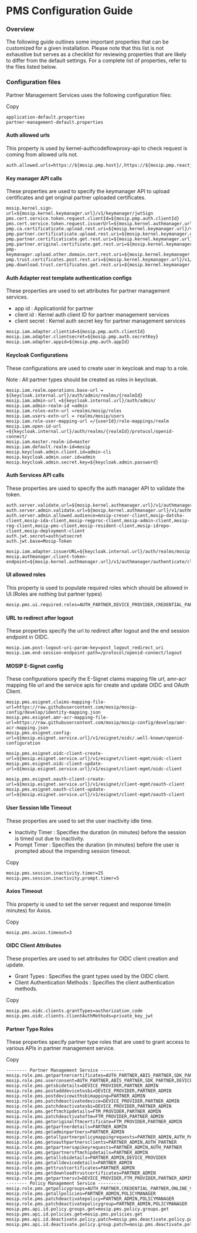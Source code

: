 # PMS Configuration Guide

### Overview

The following guide outlines some important properties that can be customized for a given installation. Please note that this list is not exhaustive but serves as a checklist for reviewing properties that are likely to differ from the default settings. For a complete list of properties, refer to the files listed below.

### Configuration files

Partner Management Services uses the following configuration files:

Copy

```
application-default.properties
partner-management-default.properties
```

#### Auth allowed urls

This property is used by kernel-authcodeflowproxy-api to check request is coming from allowed urls not.

```
auth.allowed.urls=https://${mosip.pmp.host}/,https://${mosip.pmp.reactjs.ui.host}/
```

#### Key manager API calls

These properties are used to specify the keymanager API to upload certificates and get original partner uploaded certificates.

```
mosip.kernel.sign-url=${mosip.kernel.keymanager.url}/v1/keymanager/jwtSign
pms.cert.service.token.request.clientId=${mosip.pmp.auth.clientId}
pms.cert.service.token.request.issuerUrl=${mosip.kernel.authmanager.url}/v1/authmanager/authenticate/clientidsecretkey
pmp.ca.certificaticate.upload.rest.uri=${mosip.kernel.keymanager.url}/v1/keymanager/uploadCACertificate
pmp.partner.certificaticate.upload.rest.uri=${mosip.kernel.keymanager.url}/v1/keymanager/uploadPartnerCertificate
pmp.partner.certificaticate.get.rest.uri=${mosip.kernel.keymanager.url}/v1/keymanager/getPartnerCertificate/{partnerCertId}
pmp.partner.original.certificate.get.rest.uri=${mosip.kernel.keymanager.url}/v1/keymanager/getPartnerSignedCertificate/{partnerCertId}
pmp-keymanager.upload.other.domain.cert.rest.uri=${mosip.kernel.keymanager.url}/v1/keymanager/uploadOtherDomainCertificate
pmp.trust.certificates.post.rest.uri=${mosip.kernel.keymanager.url}/v1/keymanager/getCaCertificates
pmp.download.trust.certificates.get.rest.uri=${mosip.kernel.keymanager.url}/v1/keymanager/getCACertificateTrustPath/{caCertId}
```

#### Auth Adapter rest template authentication configs

These properties are used to set attributes for partner management services.

* app id : ApplicationId for partner
* client id : Kernel auth client ID for partner management services
* client secret : Kernel auth secret key for partner management services

```
mosip.iam.adapter.clientid=${mosip.pmp.auth.clientId}
mosip.iam.adapter.clientsecret=${mosip.pmp.auth.secretKey}
mosip.iam.adapter.appid=${mosip.pmp.auth.appId}
```

#### Keycloak Configurations

These configurations are used to create user in keycloak and map to a role.

Note : All partner types should be created as roles in keycloak.

```
mosip.iam.realm.operations.base-url = ${keycloak.internal.url}/auth/admin/realms/{realmId}
mosip.iam.admin-url =${keycloak.internal.url}/auth/admin/
mosip.iam.admin-realm-id =admin
mosip.iam.roles-extn-url =realms/mosip/roles
mosip.iam.users-extn-url = realms/mosip/users
mosip.iam.role-user-mapping-url =/{userId}/role-mappings/realm
mosip.iam.open-id-url =${keycloak.internal.url}/auth/realms/{realmId}/protocol/openid-connect/
mosip.iam.master.realm-id=master
mosip.iam.default.realm-id=mosip
mosip.keycloak.admin.client.id=admin-cli
mosip.keycloak.admin.user.id=admin
mosip.keycloak.admin.secret.key=${keycloak.admin.password}
```

#### Auth Services API calls

These properties are used to specify the auth manager API to validate the token.

```
auth.server.validate.url=${mosip.kernel.authmanager.url}/v1/authmanager/authorize/admin/validateToken
auth.server.admin.validate.url=${mosip.kernel.authmanager.url}/v1/authmanager/authorize/admin/validateToken
auth.server.admin.allowed.audience=mosip-creser-client,mosip-datsha-client,mosip-ida-client,mosip-regproc-client,mosip-admin-client,mosip-reg-client,mosip-pms-client,mosip-resident-client,mosip-idrepo-client,mosip-deployment-client
auth.jwt.secret=authjwtsecret
auth.jwt.base=Mosip-Token

mosip.iam.adapter.issuerURL=${keycloak.internal.url}/auth/realms/mosip
mosip.authmanager.client-token-endpoint=${mosip.kernel.authmanager.url}/v1/authmanager/authenticate/clientidsecretkey
```

#### UI allowed roles

This property is used to populate required roles which should be allowed in UI.(Roles are nothing but partner types)

```
mosip.pms.ui.required.roles=AUTH_PARTNER,DEVICE_PROVIDER,CREDENTIAL_PARTNER,FTM_PROVIDER,MISP_PARTNER,POLICYMANAGER,PARTNER_ADMIN
```

#### URL to redirect after logout

These properties specify the url to redirect after logout and the end session endpoint in OIDC.

```
mosip.iam.post-logout-uri-param-key=post_logout_redirect_uri
mosip.iam.end-session-endpoint-path=/protocol/openid-connect/logout
```

#### MOSIP E-Signet config

These configurations specify the E-Signet claims mapping file url, amr-acr mapping file url and the service apis for create and update OIDC and OAuth Client.

```
mosip.pms.esignet.claims-mapping-file-url=https://raw.githubusercontent.com/mosip/mosip-config/develop/identity-mapping.json
mosip.pms.esignet.amr-acr-mapping-file-url=https://raw.githubusercontent.com/mosip/mosip-config/develop/amr-acr-mapping.json
mosip.pms.esignet.config-url=${mosip.esignet.service.url}/v1/esignet/oidc/.well-known/openid-configuration

mosip.pms.esignet.oidc-client-create-url=${mosip.esignet.service.url}/v1/esignet/client-mgmt/oidc-client
mosip.pms.esignet.oidc-client-update-url=${mosip.esignet.service.url}/v1/esignet/client-mgmt/oidc-client

mosip.pms.esignet.oauth-client-create-url=${mosip.esignet.service.url}/v1/esignet/client-mgmt/oauth-client
mosip.pms.esignet.oauth-client-update-url=${mosip.esignet.service.url}/v1/esignet/client-mgmt/oauth-client
```

#### User Session Idle Timeout

These properties are used to set the user inactivity idle time.

* Inactivity Timer : Specifies the duration (in minutes) before the session is timed out due to inactivity.
* Prompt Timer : Specifies the duration (in minutes) before the user is prompted about the impending session timeout.

Copy

```
mosip.pms.session.inactivity.timer=25
mosip.pms.session.inactivity.prompt.timer=5
```

#### Axios Timeout

This property is used to set the server request and response time(in minutes) for Axios.

Copy

```
mosip.pms.axios.timeout=3
```

#### OIDC Client Attributes

These properties are used to set attributes for OIDC client creation and update.

* Grant Types : Specifies the grant types used by the OIDC client.
* Client Authentication Methods : Specifies the client authentication methods.

Copy

```
mosip.pms.oidc.clients.grantTypes=authorization_code 
mosip.pms.oidc.clients.clientAuthMethods=private_key_jwt
```

#### Partner Type Roles

These properties specify partner type roles that are used to grant access to various APIs in partner management service.

Copy

```
-------- Partner Management Service ---------
mosip.role.pms.getpartnercertificates=AUTH_PARTNER,ABIS_PARTNER,SDK_PARTNER,DEVICE_PROVIDER,FTM_PROVIDER,CREDENTIAL_PARTNER,PARTNER_ADMIN,ONLINE_VERIFICATION_PARTNER
mosip.role.pms.userconsent=AUTH_PARTNER,ABIS_PARTNER,SDK_PARTNER,DEVICE_PROVIDER,FTM_PROVIDER,CREDENTIAL_PARTNER,PARTNER_ADMIN,ONLINE_VERIFICATION_PARTNER,POLICYMANAGER
mosip.role.pms.getsbidetails=DEVICE_PROVIDER,PARTNER_ADMIN
mosip.role.pms.postadddevicetosbi=DEVICE_PROVIDER,PARTNER_ADMIN
mosip.role.pms.postdevicewithsbimapping=PARTNER_ADMIN
mosip.role.pms.patchdeactivatedevice=DEVICE_PROVIDER,PARTNER_ADMIN
mosip.role.pms.patchdeactivatesbi=DEVICE_PROVIDER,PARTNER_ADMIN
mosip.role.pms.getftmchipdetails=FTM_PROVIDER,PARTNER_ADMIN
mosip.role.pms.patchdeactivateftm=FTM_PROVIDER,PARTNER_ADMIN
mosip.role.pms.getoriginalftmcertificate=FTM_PROVIDER,PARTNER_ADMIN
mosip.role.pms.getpartnerdetails=PARTNER_ADMIN
mosip.role.pms.getadminpartners=PARTNER_ADMIN
mosip.role.pms.getallpartnerpolicymappingrequests=PARTNER_ADMIN,AUTH_PARTNER,ABIS_PARTNER,SDK_PARTNER,CREDENTIAL_PARTNER,PARTNER_ADMIN,ONLINE_VERIFICATION_PARTNER
mosip.role.pms.getoauthpartnersclients=PARTNER_ADMIN,AUTH_PARTNER
mosip.role.pms.getpartnersapikeyrequests=PARTNER_ADMIN,AUTH_PARTNER
mosip.role.pms.getpartnersftmchipdetails=PARTNER_ADMIN
mosip.role.pms.getallsbidetails=PARTNER_ADMIN,DEVICE_PROVIDER
mosip.role.pms.getalldevicedetails=PARTNER_ADMIN
mosip.role.pms.gettrustcertificates=PARTNER_ADMIN
mosip.role.pms.getdownloadtrustcertificates=PARTNER_ADMIN
mosip.role.pms.getpartnersv3=DEVICE_PROVIDER,FTM_PROVIDER,PARTNER_ADMIN,AUTH_PARTNER,ABIS_PARTNER,SDK_PARTNER,CREDENTIAL_PARTNER,PARTNER_ADMIN,ONLINE_VERIFICATION_PARTNER
-------- Policy Management Service ---------
mosip.role.pms.getpolicygroups=AUTH_PARTNER,CREDENTIAL_PARTNER,ONLINE_VERIFICATION_PARTNER,ABIS_PARTNER,MANUAL_ADJUDICATION,PARTNER_ADMIN,POLICYMANAGER
mosip.role.pms.getallpolicies=PARTNER_ADMIN,POLICYMANAGER
mosip.role.pms.patchdeactivatepolicy=PARTNER_ADMIN,POLICYMANAGER
mosip.role.pms.patchdeactivatepolicygroup=PARTNER_ADMIN,POLICYMANAGER
mosip.pms.api.id.policy.groups.get=mosip.pms.policy.groups.get
mosip.pms.api.id.policies.get=mosip.pms.policies.get
mosip.pms.api.id.deactivate.policy.patch=mosip.pms.deactivate.policy.patch
mosip.pms.api.id.deactivate.policy.group.patch=mosip.pms.deactivate.policy.group.patch
```
